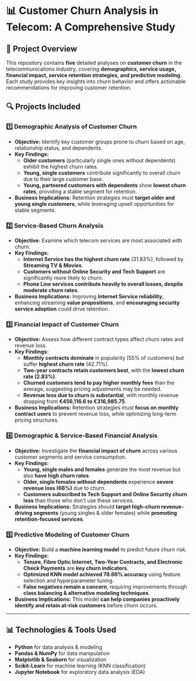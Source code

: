 # **📊 Customer Churn Analysis in Telecom: A Comprehensive Study**

## 📌 **Project Overview**
This repository contains **five** detailed analyses on **customer churn** in the telecommunications industry, covering **demographics, service usage, financial impact, service retention strategies, and predictive modeling**. Each study provides key insights into churn behavior and offers actionable recommendations for improving customer retention.

## 🔍 **Projects Included**
### **1️⃣ Demographic Analysis of Customer Churn**
- **Objective:** Identify key customer groups prone to churn based on age, relationship status, and dependents.
- **Key Findings:**
  - **Older customers** (particularly single ones without dependents) exhibit the highest churn rates.
  - **Young, single customers** contribute significantly to overall churn due to their large customer base.
  - **Young, partnered customers with dependents** show **lowest churn rates**, providing a stable segment for retention.
- **Business Implications:** Retention strategies must **target older and young single customers**, while leveraging upsell opportunities for stable segments.

### **2️⃣ Service-Based Churn Analysis**
- **Objective:** Examine which telecom services are most associated with churn.
- **Key Findings:**
  - **Internet Service has the highest churn rate** (31.83%), followed by **Streaming TV & Movies**.
  - **Customers without Online Security and Tech Support** are significantly more likely to churn.
  - **Phone Line services contribute heavily to overall losses, despite moderate churn rates**.
- **Business Implications:** Improving **Internet Service reliability**, enhancing streaming **value propositions**, and **encouraging security service adoption** could drive retention.

### **3️⃣ Financial Impact of Customer Churn**
- **Objective:** Assess how different contract types affect churn rates and revenue loss.
- **Key Findings:**
  - **Monthly contracts dominate** in popularity (55% of customers) but suffer **highest churn rate** (42.71%).
  - **Two-year contracts retain customers best**, with the **lowest churn rate (2.83%)**.
  - **Churned customers tend to pay higher monthly fees** than the average, suggesting pricing adjustments may be needed.
  - **Revenue loss due to churn is substantial**, with monthly revenue dropping from **€456,116.6 to €316,985.75**.
- **Business Implications:** Retention strategies must **focus on monthly contract users** to prevent revenue loss, while optimizing long-term pricing structures.

### **4️⃣ Demographic & Service-Based Financial Analysis**
- **Objective:** Investigate the **financial impact of churn** across various customer segments and service consumption.
- **Key Findings:**
  - **Young, single males and females** generate the most revenue but also **have high churn rates**.
  - **Older, single females without dependents** experience **severe revenue loss (66%)** due to churn.
  - **Customers subscribed to Tech Support and Online Security churn less** than those who don’t use these services.
- **Business Implications:** Strategies should **target high-churn revenue-driving segments** (young singles & older females) while **promoting retention-focused services**.

### **5️⃣ Predictive Modeling of Customer Churn**
- **Objective:** Build a **machine learning model** to predict future churn risk.
- **Key Findings:**
  - **Tenure, Fibre Optic Internet, Two-Year Contracts, and Electronic Check Payments** are **key churn indicators**.
  - **Optimized KNN model achieved 78.66% accuracy** using feature selection and hyperparameter tuning.
  - **False negatives remain a concern**, requiring improvements through **class balancing & alternative modeling techniques**.
- **Business Implications:** This model **can help companies proactively identify and retain at-risk customers** before churn occurs.

---

## 📊 **Technologies & Tools Used**
- **Python** for data analysis & modeling
- **Pandas & NumPy** for data manipulation
- **Matplotlib & Seaborn** for visualization
- **Scikit-Learn** for machine learning (KNN classification)
- **Jupyter Notebook** for exploratory data analysis (EDA)
